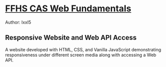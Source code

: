 # [FFHS CAS Web Fundamentals](https://www.ffhs.ch/en/degree-programmes/continuing-education/cas-web-fundamentals)

Author: IxxI5

## Responsive Website and Web API Access

A website developed with HTML, CSS, and Vanilla JavaScript demonstrating responsiveness under different screen media along with accessing a Web API.

